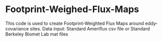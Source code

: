 # Footprint-Weighed-Flux-Maps
This code is used to create Footprint-Weighted Flux Maps around eddy-covariance sites.
Data input: Standard Ameriflux csv file or Standard Berkeley Biomet Lab mat files
